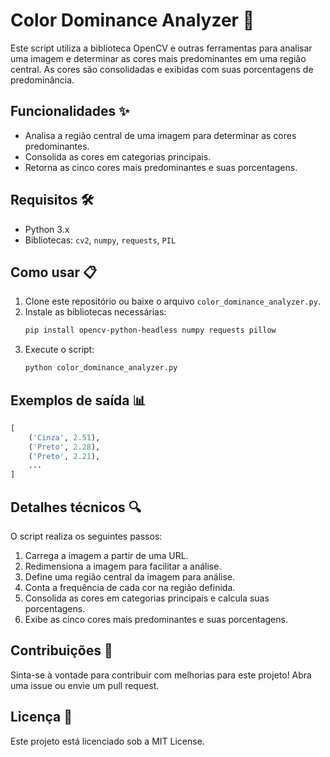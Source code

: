 
# Color Dominance Analyzer 🎨

Este script utiliza a biblioteca OpenCV e outras ferramentas para analisar uma imagem e determinar as cores mais predominantes em uma região central. As cores são consolidadas e exibidas com suas porcentagens de predominância.

## Funcionalidades ✨

- Analisa a região central de uma imagem para determinar as cores predominantes.
- Consolida as cores em categorias principais.
- Retorna as cinco cores mais predominantes e suas porcentagens.

## Requisitos 🛠️

- Python 3.x
- Bibliotecas: `cv2`, `numpy`, `requests`, `PIL`

## Como usar 📋

1. Clone este repositório ou baixe o arquivo `color_dominance_analyzer.py`.
2. Instale as bibliotecas necessárias:
    ```sh
    pip install opencv-python-headless numpy requests pillow
    ```
3. Execute o script:
    ```sh
    python color_dominance_analyzer.py
    ```

## Exemplos de saída 📊

```python
[
    ('Cinza', 2.51),
    ('Preto', 2.28),
    ('Preto', 2.21),
    ...
]
```

## Detalhes técnicos 🔍

O script realiza os seguintes passos:

1. Carrega a imagem a partir de uma URL.
2. Redimensiona a imagem para facilitar a análise.
3. Define uma região central da imagem para análise.
4. Conta a frequência de cada cor na região definida.
5. Consolida as cores em categorias principais e calcula suas porcentagens.
6. Exibe as cinco cores mais predominantes e suas porcentagens.

## Contribuições 🤝

Sinta-se à vontade para contribuir com melhorias para este projeto! Abra uma issue ou envie um pull request.

## Licença 📜

Este projeto está licenciado sob a MIT License.
